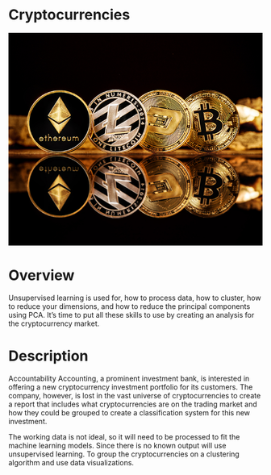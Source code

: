 # Cryptocurrencies
![git-hub](https://github.com/MonaElahi/Cryptocurrencies/blob/2be7cd2f93af1a4f3532a0c1c35a950be260c1ff/CoverImage.jpg)

# Overview

Unsupervised learning is used for, how to process data, how to cluster, how to reduce your dimensions, and how to reduce the principal components using PCA. It’s time to put all these skills to use by creating an analysis for the cryptocurrency market.

# Description

Accountability Accounting, a prominent investment bank, is interested in offering a new cryptocurrency investment portfolio for its customers. The company, however, is lost in the vast universe of cryptocurrencies to create a report that includes what cryptocurrencies are on the trading market and how they could be grouped to create a classification system for this new investment.

The working data is not ideal, so it will need to be processed to fit the machine learning models. Since there is no known output will use unsupervised learning. To group the cryptocurrencies on a clustering algorithm and use data visualizations.


